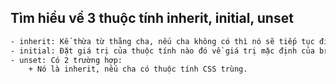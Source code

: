 ## Tìm hiều về 3 thuộc tính inherit, initial, unset
```sh
- inherit: Kế thừa từ thằng cha, nếu cha không có thì nó sẽ tiếp tục đi ra bên ngoài.
- initial: Đặt giá trị của thuộc tính nào đó về giá trị mặc định của browser.
- unset: Có 2 trường hợp:
    + Nó là inherit, nếu cha có thuộc tính CSS trùng.
```